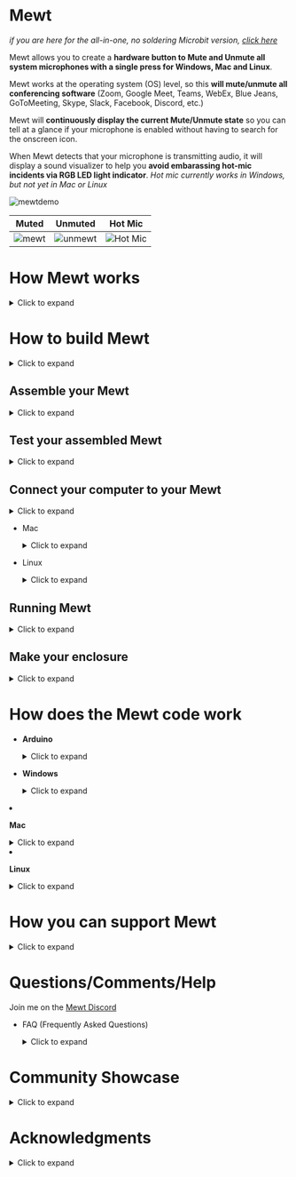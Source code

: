 # Mewt

_if you are here for the all-in-one, no soldering Microbit version, [click here](https://github.com/dakota-mewt/mewt/blob/main/README_Microbit.md)_

Mewt allows you to create a **hardware button to Mute and Unmute all system microphones with a single press for Windows, Mac and Linux**.  

Mewt works at the operating system (OS) level, so this **will mute/unmute all conferencing software** (Zoom, Google Meet, Teams, WebEx, Blue Jeans, GoToMeeting, Skype, Slack, Facebook, Discord, etc.)

Mewt will **continuously display the current Mute/Unmute state** so you can tell at a glance if your microphone is enabled without having to search for the onscreen icon. 

When Mewt detects that your microphone is transmitting audio, it will display a sound visualizer to help you **avoid embarassing hot-mic incidents via RGB LED light indicator**. _Hot mic currently works in Windows, but not yet in Mac or Linux_

![mewtdemo](/images/mewtdemolowrez.gif)

| Muted                         | Unmuted                          | Hot Mic                             |
|:-----------------------------:|:--------------------------------:|:-----------------------------------:|
| ![mewt](/images/mewt/red.jpg) | ![unmewt](/images/mewt/blue.jpg) | ![Hot Mic](/images/mewt/hotmic.gif) |

# How Mewt works

<details>
 <summary>Click to expand</summary>

Mewt is made up of 2 parts: 

1. Physical components
   1. A physical button to control mute state, with a built-in RGB LED to display mute state / hot-mic
   2. An Arduino microcontroller to interface with the button and the LED. This is also what will communicate with your computer
2. Code running on your computer to 
   1. Recognize button presses to toggle microphone mute/unmute
   2. Read microphone mute/unmute state and send information to the physical components to display status
   3. Read microphone volume levels and send information to the physical components to display hot-mic
      ![mewtdesign](/images/mewtdesign.png)

</details>

# How to build Mewt

<details>
 <summary>Click to expand</summary>

## Get physical components

<details>
 <summary>Click to expand</summary>

_Note: these are not referral links, I do not benefit from you clicking on these links.  I am not making an endorsement for Amazon or specific 3rd party merchants.  These are purely to help people get started_

### 1. Get a button (~$3 - $20)

* $18[![deluxemomentary](/images/deluxemomentary.png)](https://www.ebay.com/itm/333311892227)
  
  <details>
   <summary>Click to expand
  
  **Things to consider**
  
  </summary>
  
  * **Size**: too small makes it hard to press, too big and it takes up desk space.  
  * **Depth**: shallower buttons are easier to mount
  * **LED**: you can find buttons without LED lights, with a single colored LED light, with two color LEDs, or even with RGB (Red/Green/Blue) LEDs.  Buttons with RGB LEDs allows Mewt to function fully, but they are also often bulkier, pricier and more difficult to wire.  
  * **State**: after you press it once, if it stays depressed (On state) and vice versa, it is called a "latching" button.  If after you press it, the button resets itself so that you can never tell if it's On or Off by visually looking at it, then it is called a "momentary" button.  Mewt works with either.
  * **Form factor**: Mewt can also work as a toggle switch instead of a button
  * **Common anode vs Common cathode**:  Mewt works with either.  This just affects how you physically connect it to the Arduino.
  * **Voltage**: 3V-6V are best as that is what Arduinos output.  I have had no issues with 12V.  I don't think Arduinos can drive 120/220V.
  * **Resistor**: Buttons with built-in LEDs typically have resistors already and do not need separate resistors
  * **SPST/SPDT/DPST/DPDT**: Super confusing, right?  Here's a [link that explains](https://spemco.com/blog/single-pole-triple-throw-triple-pole-single-throw-spst-dpdt-etc-how-to-tell-the-difference) it. TL;DR: get an SPST or SPDT.  avoid DPST/DPDT, they're overkill.
  
  **Other Examples**: 
  
  | _      | Latch                                                                                           | Momentary                                                                                   | Switch                                                                                                    |
  |:------:|:-----------------------------------------------------------------------------------------------:|:-------------------------------------------------------------------------------------------:|:---------------------------------------------------------------------------------------------------------:|
  | Basic* | ![basiclatching](/images/basiclatching.png)[$3](https://www.amazon.com/dp/B07WGNSRXR)           | ![basicmomentary](/images/basicmomentary.png)[$3](https://www.amazon.com/dp/B07VSFLTMJ)     | ![basictoggleswitch](/images/basictoggleswitch.png)[$3](https://www.amazon.com/dp/B07SXRKY6C/)            |
  | Deluxe | ![deluxelatching](/images/deluxelatching.png)[$8](https://www.amazon.com/gp/product/B07KQ3P2Y2) | ![deluxemomentary](/images/deluxemomentary.png)[$18](https://www.ebay.com/itm/333311892227) | ![deluxetoggleswitch](/images/deluxetoggleswitch.png)[$10*](https://www.amazon.com/gp/product/B008DG7NWQ) |
  
  </details>
  
  * *buttons without built-in RGB LEDs will require that you separately wire in an RGB for hot-mic, or run modified code for hot-mic to display a blinking LED instead of flashing colors

### 2. Get an Arduino microcontroller (~$10)

* $8[![cheappromicro](/images/cheappromicro.png)](https://www.amazon.com/dp/B07J2Q3ZD5/)
  
  <details>
   <summary>Click to expand
  
   **Things to consider**
  
  </summary>
  
  Any Arduino model (Pro Micro, Nano, Uno, etc) should work.  Pick the USB connector of your choice (Micro-USB, Mini-USB, UBS-C), Mewt is agnostic.  
  **Things to consider**:
  
  * **Size**: Pro Micro is the smallest, followed closely by the Nano. Unos are pretty big
  * **To solder or not**: if you don't want to solder, get an Uno or a Pro Micro/Nano with pre-soldered headers ![headers](/images/arduino-with-header.png) and a breadboard ![breadboard](/images/breadboard.png).  _Headers are the pins that stick out from the Arduino_
  
  **Examples**: 
  
  | _               | Pro Micro                                  | Nano                                        | Uno                                        |
  |:---------------:|:------------------------------------------:|:-------------------------------------------:|:------------------------------------------:|
  | Size            | Smallest ![promicro](/images/promicro.png) | Slightly larger ![nano](/images/nano.png)   | Large ![uno](/images/uno.png)              |
  | With Headers    | N/A                                        | [$6](https://www.amazon.com/dp/B082HGQ24C/) | [$11](https://www.amazon.com/dp/B016D5KOO) |
  | Without Headers | [$8](https://www.amazon.com/dp/B07J2Q3ZD5) | [$13](https://www.amazon.com/dp/B07VX7MX27) | N/A                                        |
  
  </details>

### 3. Get wires, solder, soldering iron

### Don't want to solder?

<details>
   <summary>If so, click here to expand</summary>

### Basic Mewt

You may be interested in building a simplified version of Mewt because you don't want to solder, or because it is a good way to learn/experiment, or as a project for your kids. 

![mewtbasic](/images/mewtbasic.gif)

**Get an Arduino Starter Kit**: 

* $20[![arduinostarterkit](/images/arduinostarterkit.png)](https://www.amazon.com/dp/B01DGD2GAO/)

It will come with everything you need (Arduino, breadboard, wires, buttons, LEDs, resistors).  Plus you still have spare parts to make other projects when you're done!

**Or a Microbit**:

* $15[![microbit](/images/mewtdemomicrobitlowrez.gif)](https://www.adafruit.com/product/3530)

* You won't have to wire **ANYTHING** up, the buttons and LED displays are built-in.

* Skip over to the [Microbit readme](https://github.com/dakota-mewt/mewt/blob/main/README_Microbit.md)
  
  </details>

</details>

## Test physical components

<details>
 <summary>Click to expand</summary>

### 1. Plug in your Arduino and find its COM port

<details>
 <summary>Click to expand</summary>

* Windows
  
  <details>
   <summary>Click to expand</summary>
  
  1. Click Start 
     ![clickstart](/images/screenshots/windows/clickstart.png)
  
  2. Type in **_device manager_** to search and open 
     ![devicemanager](/images/screenshots/windows/devicemanager.png)
  
  3. Scroll down to **_ports_** and expand it.  _Note: you may not see a Ports listing until after the next step, don't panic._
  
  4. Now plug your Arduino into your computer's USB port.  Depending on your Arduino model, you may see some lights blink on your Arduino at this point.
  
  5. The **_Device Manager_** window may refresh at this point.  scroll down to **_ports_**, and expand it (again).
  
  6. You should see a listing for **_Arduino [specific model] (COMx)_** where **_x_** is usually a number from 3 - 15 
     ![ports](/images/screenshots/windows/ports.png)
  
  7. Jot down the COMx serial port somewhere, we'll need to reference it later
     
     </details>

* Mac
  
  <details>
   <summary>Click to expand</summary>
  
  1. Click **_Finder->Applications->Utilities->Terminal_** 
     ![terminal](/images/screenshots/mac/terminal.png)
  
  2. In the Terminal window, type in **_ls /dev/tty.*_** and hit enter. Make a mental note of the results.  
     ![portsbeforearduino](/images/screenshots/mac/portsbeforearduino.png)
  
  3. Now plug your Arduino into your computer's USB port.  Depending on your Arduino model, you may see some lights blink on your Arduino at this point.
  
  4. In the Terminal window, type in **_ls /dev/tty.*_** and hit enter (again). 
     ![portsafterarduino](/images/screenshots/mac/portsafterarduino.png)
  
  5. Jot down the new entry **_/dev/tty.XXXXXXXX_** serial port somewhere, we'll need to reference it later
     
     </details>

* Linux
  
  <details>
   <summary>Click to expand</summary>
  
  1. In a Terminal window, type in **_ls /dev/tty.*_** and hit enter. Make a mental note of the results.  
     ![portsbeforearduino](/images/screenshots/mac/portsbeforearduino.png)
  
  2. Now plug your Arduino into your computer's USB port.  Depending on your Arduino model, you may see some lights blink on your Arduino at this point.
  
  3. In the Terminal window, type in **_ls /dev/tty.*_** and hit enter (again). 
     ![portsafterarduino](/images/screenshots/mac/portsafterarduino.png)
  
  4. Jot down the new entry **_/dev/tty.XXXXXXXX_** serial port somewhere, we'll need to reference it later
     
     </details>
     </details>

### 2. Download and install the Arduino IDE to test your Arduino

<details>
 <summary>Click to expand</summary>

1. Go to [The Arduino Download Page](https://www.arduino.cc/en/software) to download the latest IDE for your OS

2. Click on **Windows Installer** to download the latest version
   ![arduinodownload](/images/screenshots/arduino/arduinodownload.png)

3. Install and launch the IDE

4. Select **_File->New_** and delete everything in the new window that opens up

5. Select **_Tools->Board_** and choose your Arduino model.  _for Pro Micros, choose Arduino Leonardo_ 
   ![boards](/images/screenshots/arduino/boards.png)

6. Select **_Tools->Ports_** and choose the same serial port that you jotted down earlier 
   ![portselection](/images/screenshots/arduino/portselection.png)

7. In the editor window paste in this code borrowed from **Abdullah Al Mamun** from [Instructables.com](https://www.instructables.com/Arduino-Function-Serialread-And-SerialreadString/) 
   
   ```c
   String a;
   void setup() {
   Serial.begin(9600); // opens serial port, sets data rate to 9600 bps
   }
   
   void loop() {
   while(Serial.available()) {
   a= Serial.readString();// read the incoming data as string
   Serial.println(a);
   }
   }
   ```

8. Select **_Sketch->Verify/Compile_**.  You can click **_Save_** when it prompts you to save the sketch folder.  
   ![verifycompile](/images/screenshots/arduino/verifycompile.png)

9. You should see a green **Done Compiling** status at the bottom of your Arduino window 
   ![donecompiling](/images/screenshots/arduino/donecompiling.png)

10. Select **_Sketch->Upload_**.
    ![upload](/images/screenshots/arduino/upload.png)

11. You should see the status change to **Uploading**, the lights on the Arduino should blink, followed by a green **Done Uploading** status at the bottom of your Arduino window. 
    ![doneuploading](/images/screenshots/arduino/doneuploading.png)

12. If you get an error while uploading, some Arduino models require you to select your Bootloader.  To do that, select **_Tools->Processor->(Old Bootloader)_** and try uploading again.  
    ![processorbootloader](/images/screenshots/arduino/processorbootloader.png)

13. Select **_Tools->Serial Monitor_** 
    ![serialmonitor](/images/screenshots/arduino/serialmonitor.png)

14. Make sure the 2 selections on the lower right hand of the screen are: **Both NL & CR** and **9600 baud** 
    ![serialmonitorparameter](/images/screenshots/arduino/serialmonitorparameter.png)

15. In the text box, type in **_Hello World_** and click **_Send_**

16. If all goes well, you should see the same words show up below the text box next to a timestamp 
    ![helloworld](/images/screenshots/arduino/helloworld.png)

17. **Congratulations** if this is your first Arduino program!  Go get a gummi bear and shove it in your face!
    
    <details>
    <summary>
    
    _Curious as to what the program did?_
    
    </summary>
    
    It created a variable (**a**) to be a placeholder.  It then set speed at which the Arduino communicates with the computer over the Serial port (interesting tidbit, USB stands for _Universal **Serial** Bus_) to 9600 bauds.  Remember that is also the speed that we are using to monitor the iteractions.  
    
    After that, it runs an infinite loop that checks the Serial port for data.  If there's no data, it does nothing.  But since it's an infinite loop, it will immediately check the Serial port for data again.  This happens over and over again until finally you type in "Hello World" and hit Send.  That sends the data from your computer over the Serial port to the Arduino.  The check detects data when this happens.  It will then use the variable (**a**) to temporarily hold on to that data.  Lastly, it will dump that data back onto the Serial port for the computer to display.
    
    This is why everything you type in the text box will show up in the output window after a small delay.
    
    </details>
    </details>

### 3. Test your button

<details>
 <summary>Click to expand</summary>

* **SPST/SPDT/DPST/DPDT**: Here's a [link that explains](https://spemco.com/blog/single-pole-triple-throw-triple-pole-single-throw-spst-dpdt-etc-how-to-tell-the-difference) it.

**If your button is a SPST**
   <details>
   <summary>Click to expand</summary>

   Then, it should have 2 switch terminals.  

* A Common (sometimes labeled **C**)

* A Normally Open (sometimes labeled **NO**)
  
  </details>

**If your button is a SPDT**
   <details>
   <summary>Click to expand</summary>

   Then, it should have 3 switch terminals.  
   ![spdtschematics](/images/spdtschematics.png)

* A Common (sometimes labeled **C**)

* A Normally Open (sometimes labeled **NO**)

* A Normally Closed (sometimes labeled **NC**)
  
  </details>

* Connect the button **NO** terminal to **D2** on your Arduino

* Connect the button **C** terminal to **GND** on your Arduino

_Consider testing with jumper cables and a breadboard rather than directly soldering.  It is easier to identify faulty components or make changes this way._
  ![buttontestwiring](/images/buttontestwiring.png)

* in the editor window paste in [this code](/code/arduino/tests/mewt-button-test.ino) 
  
  <details>
  <summary>
  
   _See the code_
  
  </summary>
  
  ```c
  const int mewtButton = 2;     
     int mewtState = 0;
     byte inByte;     
     int inInt;
  
  void setup() {
  Serial.begin(9600);
  Serial.setTimeout(50);
  // initialize digital pin LED_BUILTIN as an output.
  pinMode(LED_BUILTIN, OUTPUT);
  pinMode(mewtButton, INPUT_PULLUP);   
  }
  
  // the loop function runs over and over again forever
  void loop() {    
  mewtState = digitalRead(mewtButton);
  
  if (mewtState == LOW) {
    digitalWrite(LED_BUILTIN, HIGH);  
    Serial.println("pressed");      
    delay(500);
  }
  if (mewtState == HIGH) {
    digitalWrite(LED_BUILTIN, LOW);  
    Serial.println("released");      
    delay(500);
  }
  delay(500);
  }
  ```
  
  </details>
1. Select **_Sketch->Verify/Compile_**.  You can click **_Save_** when it prompts you to save the sketch folder.  
   ![verifycompile](/images/screenshots/arduino/verifycompile.png)

2. You should see a green **Done Compiling** status at the bottom of your Arduino window 
   ![donecompiling](/images/screenshots/arduino/donecompiling.png)

3. Select **_Sketch->Upload_**.  
   ![upload](/images/screenshots/arduino/upload.png)

4. You should see the status change to **Uploading**, the lights on the Arduino should blink, followed by a green **Done Uploading** status at the bottom of your Arduino window. 
   ![doneuploading](/images/screenshots/arduino/doneuploading.png)

5. If you get an error while uploading, some Arduino models require you to select your Bootloader.  To do that, select **_Tools->Processor->(Old Bootloader)_** and try uploading again.  
   ![processorbootloader](/images/screenshots/arduino/processorbootloader.png)

6. Select **_Tools->Serial Monitor_** 
   ![serialmonitor](/images/screenshots/arduino/serialmonitor.png)

7. Make sure the 2 selections on the lower right hand of the screen are: **Both NL & CR** and **9600 baud** 
   ![serialmonitorparameter](/images/screenshots/arduino/serialmonitorparameter.png)

8. If all goes well, you should see the word **pressed** in the output window every time you press the button.  It should display **released** when you let go of the button.
   ![buttontest](/images/screenshots/arduino/buttontest.png)

9. If you get the opposite result of what you are looking for (output says **pressed** when you release the button and it says **released** when you press the button), simply swap the wires connecting to the button terminals

10. **Congratulations** if this is your first time connecting a piece of physical hardware to your code!  Go get another gummi bear and shove it in your face! 
    
    <details>
    <summary>
    
    _Curious as to what the program did?_
    
    </summary>
    It sets a variable (**mewtButton**) to the Arduino #2 pin, and creates a variable (**mewtState**).

It sets the Serial speed to be 9600, and a timeout of 50 (milliseconds).  The default timeout is 1 second, so a 50 millisecond time will allow faster responses from the Arduino.

We also initialize **LED_BUILTIN** (Arduino's built-in LED) and the MewtButton.  **INPUT_PULLUP** uses Arduino's built-in resistor so you can avoid having to physically wire in a resistor to make the button work.

Inside the infinite loop, we read the current state from **mewtButton**, which is reading from Arduino's #2 pin, and puts it into **mewtState** variable.  

Then we check the value of the state.  If it is **LOW**, then that means that the button has been pressed.  We then output that state by turning on **LED_BUILTIN** and also write **pressed** on the serial port to be displayed by the computer.  That will happen as long as the button is pressed.

If we release the button, then **mewtState** would be **HIGH**.  We then output that state by turning off **LED_BUILTIN** and also write **released** on the serial port to be displayed by the computer.  That will happen as long as the button is pressed.
 </details>

</details>

### 4. Test your LED

<details>
 <summary>Click to expand</summary>

* **Common Cathode vs Common Anode**: Here's a [link that explains](https://forum.arduino.cc/index.php?topic=22413.0) it.

**If LED is Common Cathode**
   <details>
   <summary>Click to expand</summary>

* A Common (sometimes labeled **C** or **-**) - you will connect this to **GND** on your Arduino

* A Terminal for every color LED in your light - You will start by identifying the terminal for the red LED and connecting it to the **D4** pins on your Arduino
  ![ledtestwiring-commoncathode](/images/ledtestwiring-commoncathode.png)

* in the editor window paste in [this code](/code/arduino/tests/mewt-ledcommoncathode-test.ino) 
  
  <details>
  <summary>
  
   _See the code_
  
  </summary>
  
  ```c
  const int led0 = 0;     
  const int led1 = 1;     
  const int led3 = 3;     
  const int led4 = 4;     
  const int led5 = 5;     
  const int led6 = 6;     
  const int led7 = 7;     
  const int led8 = 8;     
  const int led9 = 9;     
  const int led10 = 10;     
  const int led11 = 11;     
  const int led12 = 12; 
  const int led13 = 13; 
  
  const int mewtButton = 2;     
        int mewtState = 0;
        byte inByte;     
        int inInt;
  
  void setup() {
    Serial.begin(9600);
    Serial.setTimeout(50);
    // initialize digital pin LED_BUILTIN as an output.
    pinMode(LED_BUILTIN, OUTPUT);
    pinMode(led0, OUTPUT);
    pinMode(led1, OUTPUT);
    pinMode(led3, OUTPUT);
    pinMode(led4, OUTPUT);
    pinMode(led5, OUTPUT);
    pinMode(led6, OUTPUT);
    pinMode(led7, OUTPUT);
    pinMode(led8, OUTPUT);
    pinMode(led9, OUTPUT);
    pinMode(led10, OUTPUT);
    pinMode(led11, OUTPUT);
    pinMode(led12, OUTPUT);
    pinMode(led13, OUTPUT);
    pinMode(mewtButton, INPUT_PULLUP);   
   }
  
  // the loop function runs over and over again forever
  void loop() {    
    digitalWrite(led0, HIGH);
    digitalWrite(led1, HIGH);
    digitalWrite(led3, HIGH);
    digitalWrite(led4, HIGH);
    digitalWrite(led5, HIGH);
    digitalWrite(led6, HIGH);
    digitalWrite(led7, HIGH);
    digitalWrite(led9, HIGH);
    digitalWrite(led10, HIGH);
    digitalWrite(led11, HIGH);
    digitalWrite(led12, HIGH);
    digitalWrite(led13, HIGH);
    mewtState = digitalRead(mewtButton);
  
    if (mewtState == LOW) {
      digitalWrite(LED_BUILTIN, HIGH);  
      Serial.println("pressed");      
      delay(50);
    }
    if (mewtState == HIGH) {
      digitalWrite(LED_BUILTIN, LOW);  
      Serial.println("released");      
      delay(50);
    }
  }
  ```
  
  </details>   
  </details>

**If LED is Common Anode**
   <details>
   <summary>Click to expand</summary>

* A Common (sometimes labeled **C** or **+**) - you will connect this to **5V/VCC** on your Arduino

* A Terminal for every color LED in your light - You will start by identifying the terminal for the red LED and connecting it to the **D4** pins on your Arduino
  ![ledtestwiring-commonannode](/images/ledtestwiring-commonanode.png)

* in the editor window paste in [this code](/code/arduino/tests/mewt-ledcommonanode-test.ino) 
  
  <details>
  <summary>
  
   _See the code_
  
  </summary>
  
  ```c
  const int led0 = 0;     
  const int led1 = 1;     
  const int led3 = 3;     
  const int led4 = 4;     
  const int led5 = 5;     
  const int led6 = 6;     
  const int led7 = 7;     
  const int led8 = 8;     
  const int led9 = 9;     
  const int led10 = 10;     
  const int led11 = 11;     
  const int led12 = 12; 
  const int led13 = 13; 
  
  const int mewtButton = 2;     
        int mewtState = 0;
        byte inByte;     
        int inInt;
  
  void setup() {
    Serial.begin(9600);
    Serial.setTimeout(50);
    // initialize digital pin LED_BUILTIN as an output.
    pinMode(LED_BUILTIN, OUTPUT);
    pinMode(led0, OUTPUT);
    pinMode(led1, OUTPUT);
    pinMode(led3, OUTPUT);
    pinMode(led4, OUTPUT);
    pinMode(led5, OUTPUT);
    pinMode(led6, OUTPUT);
    pinMode(led7, OUTPUT);
    pinMode(led8, OUTPUT);
    pinMode(led9, OUTPUT);
    pinMode(led10, OUTPUT);
    pinMode(led11, OUTPUT);
    pinMode(led12, OUTPUT);
    pinMode(led13, OUTPUT);
    pinMode(mewtButton, INPUT_PULLUP);   
   }
  
  // the loop function runs over and over again forever
  void loop() {    
    digitalWrite(led0, LOW);
    digitalWrite(led1, LOW);
    digitalWrite(led3, LOW);
    digitalWrite(led4, LOW);
    digitalWrite(led5, LOW);
    digitalWrite(led6, LOW);
    digitalWrite(led7, LOW);
    digitalWrite(led9, LOW);
    digitalWrite(led10, LOW);
    digitalWrite(led11, LOW);
    digitalWrite(led12, LOW);
    digitalWrite(led13, LOW);
    mewtState = digitalRead(mewtButton);
  
    if (mewtState == LOW) {
      digitalWrite(LED_BUILTIN, HIGH);  
      Serial.println("pressed");      
      delay(50);
    }
    if (mewtState == HIGH) {
      digitalWrite(LED_BUILTIN, LOW);  
      Serial.println("released");      
      delay(50);
    }
  }
  ```
  
  </details>
1. Select **_Sketch->Verify/Compile_**.  You can click **_Save_** when it prompts you to save the sketch folder.  
   ![verifycompile](/images/screenshots/arduino/verifycompile.png)

2. You should see a green **Done Compiling** status at the bottom of your Arduino window 
   ![donecompiling](/images/screenshots/arduino/donecompiling.png)

3. Select **_Sketch->Upload_**.
   ![upload](/images/screenshots/arduino/upload.png)

4. You should see the status change to **Uploading**, the lights on the Arduino should blink, followed by a green **Done Uploading** status at the bottom of your Arduino window. 
   ![doneuploading](/images/screenshots/arduino/doneuploading.png)

5. If all goes well, your LED will have lit up.

6. **Congratulations** you're a pro at this point!  Go get a third gummi bear!

7. Disconnect the **red LED** from **D4** and connect the **blue LED** to **D7**

8. Disconnect the **blue LED** and from **D7** connect the **green LED** to **D9**

9. **Congratulations** you have successfully tested all the components you need to make a fully functional Mewt!  Go get a gummi worm this time!
   
   </details>

**If you have an LED separate from your button (i.e. if you are building a Mewt Basic)**
   <details>
   <summary>Click to expand</summary>
     You will also need to add an inline resistor with every color terminal.
   Follow the above directions, but use this wiring instead:

**Common cathode**
   <details>
   <summary>Click to expand</summary>

   ![ledtestwiring-commonanode-resistor](/images/ledtestwiring-commoncathode-resistor.png)
   </details>

**Common Anode**
   <details>
   <summary>Click to expand</summary>

   ![ledtestwiring-commonanode-resistor](/images/ledtestwiring-commonanode-resistor.png)
   </details>

</details>

</details>
</details>

## Assemble your Mewt

<details>
 <summary>Click to expand</summary>

Connect your button/LED to your Arduino using the wiring applicable to your components

* Button terminal -> D2

* Button common -> GND

* LED red -> D4

* LED blue -> D7

* LED green -> D9

* LED common (anode) -> 5V/VCC 

* LED common (cathode) -> GND
  
  | _                                | Common Cathode LED                                                          | Common Anode LED                                                        |
  |:--------------------------------:|:---------------------------------------------------------------------------:|:-----------------------------------------------------------------------:|
  | Deluxe (no additional resistors) | ![mewtwiring-commoncathode](/images/mewtwiring-commoncathode.png)           | ![mewtwiring-commonanode](/images/mewtwiring-commonanode.png)           |
  | Basic (with resistors)           | ![mewtbasicwiring-commoncathode](/images/mewtbasicwiring-commoncathode.png) | ![mewtbasicwiring-commonanode](/images/mewtbasicwiring-commonanode.png) |

</details>

## Test your assembled Mewt

<details>
 <summary>Click to expand</summary>

### MicroBit

<details>
 <summary>Click to expand</summary>

* Program your Microbit using [this project](https://makecode.microbit.org/_CXW3Jt4d4LgP)

* Skip to the section **Connect your computer to your Mewt**
  
  </details>
  
  ### PC
  
  If using the powershell pc code, use the non-handshake. If using the C# application, you will need the handshake version. 
  
  | _                          | Common Cathode LED                                                                                   | Common Anode LED                                                                                 |
  |:--------------------------:|:----------------------------------------------------------------------------------------------------:|:------------------------------------------------------------------------------------------------:|
  | Momentary Button           | [pc_momentary_common_cathode.ino](/code/arduino/pc_momentary_common_cathode.ino)                     | [pc_momentary_common_anode.ino](/code/arduino/pc_momentary_common_anode.ino)                     |
  | Latching Button            | [pc_latch_rgb_common_cathode.ino](/code/arduino/pc_latch_rgb_common_cathode.ino)                     | [pc_latch_rgb_common_anode.ino](/code/arduino/pc_latch_rgb_common_anode.ino)                     |
  | Momentary Button Handshake | [pc_momentary_common_cathode_handshake.ino](/code/arduino/pc_momentary_common_cathode_handshake.ino) | [pc_momentary_common_anode_handshake.ino](/code/arduino/pc_momentary_common_anode_handshake.ino) |
  | Latching Button Handshake  | [pc_latch_rgb_common_cathode_handshake.ino](/code/arduino/pc_latch_rgb_common_cathode_handshake.ino) | [pc_latch_rgb_common_anode_handshake.ino](/code/arduino/pc_latch_rgb_common_anode_handshake.ino) |
  
  ### Mac and Linux
  
  | _                | Common Cathode LED                                                                           | Common Anode LED                                                                         |
  |:----------------:|:--------------------------------------------------------------------------------------------:|:----------------------------------------------------------------------------------------:|
  | Momentary Button | [maclinux_momentary_common_cathode.ino](/code/arduino/maclinux_momentary_common_cathode.ino) | [maclinux_momentary_common_anode.ino](/code/arduino/maclinux_momentary_common_anode.ino) |
  | Latching Button  | [maclinux_latch_rgb_common_cathode.ino](/code/arduino/maclinux_latch_rgb_common_cathode.ino) | [maclinux_latch_rgb_common_anode.ino](/code/arduino/maclinux_latch_rgb_common_anode.ino) |

<details>
 <summary>

   _Curious as to how these programs differ?_
   </summary>

* A **Common Cathode** LED shares a connection to Arduino's GND (-).  Arduino sets the state based on changing the voltage applied to the pin.  When you want to turn on an LED light, the code instructs Arduino to send a value of **HIGH**

* A **Common Anode** LED shares a connection to Arduino's 5V/VCC (+).  When you want to turn on an LED light, the code instructs Arduino to send a value of **LOW**

* A **Latching Button** stays locked to an on state or an off state depending on if you've pressed or released the button.  Arduino can simply read the current state to figure out if you intend Mewt to be enabled or not.

* A **Momentary Button** resets itself when you release the button.  Because of this lack of memory (or state), Arduino cannot rely on the status of the button to tell if Mewt should be enabled or not.  Instead, Arduino needs to keep track of the state inside the code with the use of a variable.

* The **PC Mewt** streams back the microphone mute/unmute state and transmitted volume (if applicable).  Therefore, Mewt can rely on a continuous state signal to decide which color to display.

* The **Mac / Linux Mewt** currently cannot stream back mute/unmute state and transmitted volume.  Mewt relies on knowledge of the mute/unmute state of the microphone at the time of button press to determine which color to display.  
  
  </details>
1. Load the program applicable to your components into your Arduino IDE editor 
2. Select **_Sketch->Verify/Compile_**.  You can click **_Save_** when it prompts you to save the sketch folder.  
   ![verifycompile](/images/screenshots/arduino/verifycompile.png)
3. You should see a green **Done Compiling** status at the bottom of your Arduino window 
   ![donecompiling](/images/screenshots/arduino/donecompiling.png)
4. Select **_Sketch->Upload_**.
   ![upload](/images/screenshots/arduino/upload.png)
5. You should see the status change to **Uploading**, the lights on the Arduino should blink, followed by a green **Done Uploading** status at the bottom of your Arduino window. 
   ![doneuploading](/images/screenshots/arduino/doneuploading.png)
6. Select **_Tools->Serial Monitor_** 
   ![serialmonitor](/images/screenshots/arduino/serialmonitor.png)
7. Make sure the 2 selections on the lower right hand of the screen are: **Both NL & CR** and **9600 baud** 
   ![serialmonitorparameter](/images/screenshots/arduino/serialmonitorparameter.png)
8. If all goes well you should have the below reults
* when you press the button you should see the **Green LED** come on and the Arduino IDE window output should display either **1** or **0**.  Every time you press the button again, the value you see will toggle back and forth

* If using the handshake version, you must first type into the console IdentifyMewtDevice, then when you press the button you should see the **Green LED** come on and the Arduino IDE window output should display either **1** or **0**.  Every time you press the button again, the value you see will toggle back and forth

![testmewtbuttonpress](/images/mewt/testmewtbuttonpress.gif)

| Type this into Arduino text box | This should light up                                          |
|:-------------------------------:|:-------------------------------------------------------------:|
| **0**                           | Red ![red](/images/mewt/red.jpg)                              |
| **1**                           | Blue ![blue](/images/mewt/blue.jpg)                           |
| **2**                           | Green ![green](/images/mewt/green.jpg)                        |
| **3**                           | Purple ![purple](/images/mewt/purple.jpg)                     |
| **4**                           | Yellow ![yellow](/images/mewt/yellow.jpg)                     |
| **5**                           | White ![white](/images/mewt/white.jpg)                        |
| **101**                         | Flash Green 3x ![greenblink3x](/images/mewt/greenblink3x.gif) |

* **Congratulations** you have a fully functional Mewt!  Upgrade your gummi worm to a sour gummi worm!
  
  </details>

## Connect your computer to your Mewt

<details>
 <summary>Click to expand</summary>

* Windows
  
  <details>
   <summary>Click to expand</summary>
  
  1. Download [mewt.exe](/code/windows/Powershell Version/mewt.exe)   
     _your browser may give you a warning when you try to download.  Select **Keep** to continue downloading._
     ![keepanyway](/images/screenshots/windows/keepanyway.png)
  
  2. **IMPORTANT** please **UNPLUG** Mewt from your computer's USB before continuing.
  
  3. Find where you downloaded **mewt.exe** and run the file.
  
  4. Windows Defender / User Access Control may ask several times if you want to continue, follow screenshots to continue.
     ![windowsdefender](/images/screenshots/windows/windowsdefender.png)![runanyway](/images/screenshots/windows/runanyway.png)![unknownpublisher](/images/screenshots/windows/unknownpublisher.png)
  
  5. You will then see Mewt install itself
     ![installingmewt](/images/screenshots/windows/installingmewt.png)
  
  6. You will see a prompt to plug Mewt into a USB port
     ![pluginmewt](/images/screenshots/windows/pluginmewt.png)
  
  7. When you plug in your Mewt, the prompt will disappear.  Your Mewt may flash a white light briefly.  After a short delay, Mewt will light up with a steady Blue or Red light depending on whether your microphone is currently Unmuted or currently Muted.  _Based on your system/Arduino setup, it may take 15-20 seconds for the steady light to come on._
     ![mewtfirsttime](/images/mewtfirsttime.gif)
  
  8. The very first time you use Mewt, you will need to press the button twice in order to activate it (sorry, it's a bug, still a work-in-progress). After it has been activated, every single button press will turn every microphone in your system from Unmuted to Muted, and vice versa.  Below are what the colors represent:
     
     | Color   | Represents                                                                     |
     |:-------:|:------------------------------------------------------------------------------:|
     | **0**   | Muted ![red](/images/mewt/red.jpg)                                             |
     | **1**   | Unmuted, but not transmitting ![blue](/images/mewt/blue.jpg)                   |
     | **2**   | Button pressed ![green](/images/mewt/green.jpg)                                |
     | **3**   | Hot-mic display ![purple](/images/mewt/purple.jpg)                             |
     | **4**   | Hot-mic display  ![yellow](/images/mewt/yellow.jpg)                            |
     | **5**   | Hot-mic display  ![white](/images/mewt/white.jpg)                              |
     | **101** | Microphone devices have changed ![greenblink3x](/images/mewt/greenblink3x.gif) |
  * To test out Mewt, go to [online-voice-recorder.com](https://online-voice-recorder.com/), and click on the red button to record.  You should see it react to any sounds your microphone picks up.  
    ![onlinevoicerecorder](/images/onlinevoicerecorder.gif)  
    ![mewtdemo](/images/mewtdemo.gif)
    
    <details>
    <summary>
    
    _Curious as to what the installation program did? Did the installation not work?  Click here to expand_
    
    </summary>
  1. **mewt.exe** is a self-extracting version of **mewt.zip**.  
  2. Download **[mewt.zip](/code/windows/Powershell Version/mewt.zip)** to your computer
  3. Navigate to where you saved **mewt.zip**, right click on it and select _**Extract All**_
     ![extractall](/images/screenshots/windows/extractall.png)
  4. In the next window, type in _**c:\mewt**_ then _**Extract**_
     ![extracttocmewt](/images/screenshots/windows/extracttocmewt.png)
  5. **IMPORTANT** please **UNPLUG** Mewt from your computer's USB before continuing.
  6. In _**File Explorer**_ navigate to **c:\mewt**, right click on **setup_mewt.bat** (its icon has gears in it), then select _**Open**_
     ![setup_mewt.bat](/images/screenshots/windows/setup_mewt.bat.png)
  7. You will see a prompt to plug Mewt into a USB port
     ![pluginmewt](/images/screenshots/windows/pluginmewt.png)
  8. When you plug in your Mewt, the prompt will disappear.  Your Mewt may flash a white light briefly.  After a short delay, Mewt will light up with a steady Blue or Red light depending on whether your microphone is currently Unmuted or currently Muted.  _Based on your system/Arduino setup, it may take 15-20 seconds for the steady light to come on._
     ![mewtfirsttime](/images/mewtfirsttime.gif)
  9. The very first time you use Mewt, you will need to press the button twice in order to activate it (sorry, it's a bug, still a work-in-progress). After it has been activated, every single button press will turn every microphone in your system from Unmuted to Muted, and vice versa.

</details>

* Mac
  
  <details>
   <summary>Click to expand</summary>
  
  1. Download [mewt.zip](/code/mac/mewt.zip)   
     _your browser may give you a warning when you try to download.  Select **Keep** to continue downloading._
     ![keepanyway](/images/screenshots/windows/keepanyway.png)
  
  2. **IMPORTANT** please **UNPLUG** Mewt from your computer's USB before continuing.
  
  3. Navigate to where you saved **mewt.zip** from ***Finder->Downloads***, right click on it and select _**Open With->Archive Utility**_
     ![extractall](/images/screenshots/mac/archiveutility.png)
  
  4. Open ***Terminal*** from ***Finder->Applications->Utilities->Terminal***
  
  5. In the Terminal console, navigate to where you unzipped **mewt.zip** _typically this is **cd $HOME/Downloads/mewt**_
  
  6. Type in ***python mac_install_mewt.py***, wait for the prompt to plug in your Mewt
     ![macinstall](/images/screenshots/mac/macinstall.png)
  
  7. When you plug in your Mewt, the prompt will disappear.  Your Mewt may flash a white light briefly.  After a short delay, Mewt will light up with a steady Blue.  _Based on your system/Arduino setup, it may take 15-20 seconds for the steady light to come on._
     ![mewtready](/images/screenshots/mac/mewtready.png)
     
     </details>

* Linux
  
  <details>
   <summary>Click to expand</summary>
  
  1. Download [mewt.zip](/code/linux/mewt.zip)   
  2. **IMPORTANT** please **UNPLUG** Mewt from your computer's USB before continuing.
  3. Navigate to where you extracted **mewt.zip** from ***Terminal***
  4. Type in ***python3 linux_install_mewt.py***, wait for the prompt to plug in your Mewt
  5. When you plug in your Mewt, the prompt will disappear.  Your Mewt may flash a white light briefly.  After a short delay, Mewt will light up with a steady Blue.  _Based on your system/Arduino setup, it may take 15-20 seconds for the steady light to come on._
  6. Run **pacmd list-sources** to list all audio devices in your system.  
  7. With [online-voice-recorder.com](https://online-voice-recorder.com/) running, iterate through your sources with the below command until you identify the one that will correctly mute your microphone
     **pacmd set-source-mute X 1** _where X = your source number.  Start with 0 and work upwards_
  8. Once you have identified your microphone, **grep pacmd linux_mewt.py** to find the 2 instances where it's called and replace the microphone index.
  * Here are some links to get you started when you inevitably run into dependency/libraries/access issues
  
  * [How to install python3-pip on ubuntu 20.04](https://stackoverflow.com/questions/62317653/how-to-install-python3-pip-on-ubuntu-20-04)
  
  * [SerialException: could not open port /dev/ttyACM0](https://github.com/purduesigbots/pros-cli/issues/45)
  
  * [Command to mute and unmute a microphone](https://askubuntu.com/questions/12100/command-to-mute-and-unmute-a-microphone)
    
    </details>

</details>

## Running Mewt

<details>
 <summary>Click to expand</summary>

* Windows
  
  <details>
   <summary>Click to expand</summary>
  
  1. In _**File Explorer**_ navigate to _**C:\mewt**_
  
  2. To run Mewt in Headless/No-User-Interface mode, run **start_mewt.bat**
     ![startmewt](/images/screenshots/windows/startmewt.png)
  * To exit from Headless/No-User-Interface mode, simply unplug your Mewt from the USB port
  1. To run Mewt in Verbose mode, run **start_mewt_verbose.bat**.  This will open a console that will provide more information.
     ![startmewtverbose](/images/screenshots/windows/startmewtverbose.png)
     ![mewtverbose](/images/screenshots/windows/mewtverbose.png)
  * To exit from Verbose mode, you can hit ***Ctrl+C***, or close the ***PowerShell*** window or simply unplug your Mewt from the USB port
  
  * The very first time you use Mewt, you will need to press the button twice in order to activate it (sorry, it's a bug, still a work-in-progress). After it has been activated, every single button press will turn the primary microphone in your system from Unmuted to Muted, and vice versa.
    
    </details>

* Mac
  
  <details>
   <summary>Click to expand</summary>
  
  1. Open ***Terminal*** from ***Finder->Applications->Utilities->Terminal***
  2. In the Terminal console, navigate to where you unzipped **mewt.zip** _typically this is **cd $HOME/Downloads/mewt**_
  3. Type in ***python mewt.py***
     ![mewtready](/images/screenshots/mac/mewtready.png)
  * To exit from Verbose mode, you can hit ***Ctrl+C***, or close the ***PowerShell*** window or simply unplug your Mewt from the USB port
  
  * The very first time you use Mewt, you will need to press the button twice in order to activate it (sorry, it's a bug, still a work-in-progress). After it has been activated, every single button press will turn the primary microphone in your system from Unmuted to Muted, and vice versa.  
  
  * After you exit Mewt from the terminal, the light on the button will stay on until you restart Mewt or you unplug Mewt from the USB port
    
    </details>

* Linux
  
  <details>
   <summary>Click to expand</summary>
  
  1. Open ***Terminal*** 
  2. In the Terminal console, navigate to where you unzipped **mewt.zip**
  3. Type in ***python3 linux_mewt.py***
  * The very first time you use Mewt, you will need to press the button twice in order to activate it (sorry, it's a bug, still a work-in-progress). After it has been activated, every single button press will turn the primary microphone in your system from Unmuted to Muted, and vice versa.
  
  * After you exit Mewt from the terminal, the light on the button will stay on until you restart Mewt or you unplug Mewt from the USB port
    
    </details> 
    </details>

## Make your enclosure

<details>
 <summary>Click to expand</summary>

 Here are some different ways Mewt can be implemented.

| @Dakota-Mewt's 3D printed top                                                                              | Dakota-Mewt's 3D printed bottom                                                                                  | @Dakota-Mewt's 3d printed enclosure                                                                            |
|:----------------------------------------------------------------------------------------------------------:|:----------------------------------------------------------------------------------------------------------------:|:--------------------------------------------------------------------------------------------------------------:|
| [![@dakota-mewt'stop](/3d-enclosures/@dakota-mewt/top.png)](/3d-enclosures/%40dakota-mewt/Dakota-Mewt.stl) | [![@dakota-mewt'sbottom](/3d-enclosures/@dakota-mewt/bottom.png)](/3d-enclosures/%40dakota-mewt/Dakota-Mewt.stl) | [![@dakota-mewt'spicture](/3d-enclosures/@dakota-mewt/picture.png)]                                            |
| @kulfsson's 3D printed top                                                                                 | @kulfsson's 3D printed bottom                                                                                    | @kulfsson's 3D printed enclosure                                                                               |
| [![@kulfsson'stop](/3d-enclosures/@kulfsson/top.png)](https://www.thingiverse.com/thing:4778895/files)     | [![@kulfsson'sbottom](/3d-enclosures/@kulfsson/bottom.png)](https://www.thingiverse.com/thing:4778895/files)     | [![@kulfsson'spicture](/3d-enclosures/@kulfsson/picture.png)](https://www.thingiverse.com/thing:4778895/files) |
| Small Button                                                                                               | Medium Button                                                                                                    | Medium Button                                                                                                  |
| ![smallbutton](/images/prototypes/smallbutton.png)                                                         | ![mediumbutton](/images/prototypes/mediumbutton.png)                                                             | ![mediumbutton2](/images/prototypes/mediumbutton2.png)                                                         |
| Huge Button                                                                                                | Switch                                                                                                           | Stick                                                                                                          |
| ![hugebutton](/images/prototypes/hugebutton.png)                                                           | ![switch](/images/prototypes/switch.png)                                                                         | ![stick](/images/prototypes/stick.png)                                                                         |
| Snap Circuits                                                                                              | Microbit                                                                                                         | Basic                                                                                                          |
| ![snapcircuits](/images/prototypes/snapcircuits.png)                                                       | ![microbit](/images/prototypes/microbit.png)                                                                     | ![basic](/images/prototypes/basic.png)                                                                         |

</details>

# How does the Mewt code work

* **Arduino**
  
  <details>
    <summary>Click to expand</summary>
   Mewt's Arduino code wires the below inputs, outputs and placeholders together:
  
   **Input from user**
  
  * Button: User issues command to Mewt to mute/unmute microphone by pressing the button
    
    **Output to computer**
  
  * Serial: Arduino opens up a communications channel to pass along the user input via commands to the computer.  1=mute, 0=unmute
    
    **Input from computer**
  
  * Serial: After the computer issues the command to mute/unmute the system microphone, it passes a value to Arduino to represent the current state of the microphone.  0=muted, 1=umuted.  It is also possible to receive values >1 if the computer supports streaming microphone volume data (for hot-mic support).  
    
    **Output to user**
  
  * LED: Arduino takes the input from computer and maps them into different colors to be displayed to the user via the combination of RGB LED lights.  
    
    | Value                      | Meaning                                      | RGB   | Color            |
    |:--------------------------:|:--------------------------------------------:|:-----:|:----------------:|
    | 0                          | Muted                                        | R     | Red              |
    | 1                          | Unmuted                                      | B     | Blue             |
    | 2                          | Button pressed                               | G     | Green            |
    | mod 3 = 0 (3, 6, 9, etc.)  | Hot-mic                                      | RB    | Purple           |
    | mod 3 = 1 (4, 7, 10, etc.) | Hot-mic                                      | RG    | Yellow           |
    | mod 3 = 2 (5, 8, 11, etc.) | Hot-mic                                      | RGB   | White            |
    | 101                        | There's a change to the system audio devices | G G G | Flashes green 3x |
    
    **Placeholders**
  
  * toggleState: for momentary buttons, this help to keep track of whether the last button press resulted in a mute or an unmute, since you cannot read this off the button itself
  
  * lastLedDisplayUpdate: keeps track of when the last udpate came in from the computer, helps it figure out when Mewt is no longer running on the computer
  
  * lastVolume: keeps track of the previous volume.  This is currently deprecated.  It was previously used to detect volume changes to allow a single LED light to be flickered for Hot-mic if there was no RGB available
  
  * ledDisplay: holds the value received from the computer and is used to determine which color LED to light
    
    **Pseudocode**
  
  * Read current state of button
  
  * Read value from computer
  
  * Figure out what RGB to turn on depending on value from computer
  
  * Timestamps last value from computer
  
  * If it's been longer than 1 second since last value from computer, shut down all LEDs to avoid user confusion
  
  * If button was pressed, turn on Green LED to provide feedback to user
  
  * Read current state of button again
  
  * If button was previously pressed, and is now released, then user has toggled mute/unmute.  Save mute state to memory.  Send command via serial to computer.

</details>

* **Windows**
  
  <details>
    <summary>Click to expand</summary>
  
   Mewt Windows leverages the AudioDeviceCmdlets PowerShell library for its communications with system microphones.  See [Acknowledgments](#Acknowledgments)
  
   **Setup Pseudocode**
  
  * Reads command line arguments *Passing **Zoom** or **Meet** as an argument will make Mewt attempt to send the shortcut for application-level muting respectively
  
  * Reads the COM port to look for Mewt on from **mewt_com_port.txt**.  *should have been detected and written as part of the setup*
  
  * Imports AudioDeviceCmdlets library
  
  * If it's the first time Mewt/AudioDeviceCmdlets has run on this computer, it will install/copy the files to the correct directories for future use
  
  * Opens a separate process to output the volume stream of the current microphone to a file **out.txt**
  
  * Creates a Serial bus communicatioons using the COM port from above
  
  * Sends **101** to Mewt to display flashing green light to indicate Mewt is starting up
  
  * Clears the console and outputs ***Mewt Ready*** *for verbose mode*
  
  * Declares some temporary variables to keep state for last button state and ***unmewtable device*** *I encountered USB microphone that unmuted itself right after a mute command was sent that needed specialized treatment*
  
  * Takes a snapshot of all system audio devices, filtered down to just the microphones/recording devices
  
  * Starts a timer to gauge how long each press is taking to effect *for verbose mode*
    
    **Loop Pseudocode**
  
  * Take the last value from audio stream and write it to **mewt_stream.txt**
  
  * Queries current mute state from computer and inverts it *AudioDeviceCmdlets returns 1 for mute, but Mewt sends 0 for mute in order to more logically support hot-mic
  
  * If current state is unmuted, but microphone is capturing no volume, AudioDeviceCmdlets returns 0.  Replace this 0 to 1 before sending to Mewt
  
  * Otherwise, send last volume value to Mewt
  
  * Check against previous mute state to prevent unnecessary commands *sending mute when microphone is currently muted*
  
  * Read button state from Arduino
  
  * Timestamps mute state change start
  
  * If we received **Zoom** or **Meet** from command line argument, then switch windows focus to Zoom or Google Chrome respectively and send appropriate shortcut key *the Chrome tab that Meet is on has to be the in-focus tab for this to work*
  
  * Iteratives through each available system microphone and mutes them individually, making sure to save the primary microphone, and checking if there's been a change of devices *removed a device or added a device*
  
  * For every microphone muted/unmuted, timestamps how long it took from start to finish
  
  * Checks for ***unmewtable device*** *if user wants to mute, and we muted every microphone, but a microphone subsequently reports that it's unmuted*
  
  * Waits for a fraction over half a second and mutes that unmewtable device again *beats me why this works, it just does*
  
  * Once we have discovered an unmewtable device, we will save it so that we don't waste time checking it every time.  Mewt will go directly to doing a 2nd mute attempt on these devices
  
  * Exits if port to Arduino no longer active *if Mewt is physically unplugged*
    
    </details>
    </details>

* **Mac**
  
  <details>
    <summary>Click to expand</summary>
  
   Mewt Mac leverages AppleScript in order to set the recording volume of the primary microphone to 0 for mute, and 100 for unmute.  *There is a more robust way to actually mute microphones (as opposed to setting volume to 0), and to iterate through each microphone.  To do so, we can leverage the **Audio MIDI Setup** application.  However, this currently takes 3-5 seconds per toggle and is not efficient enough to use without further optimization.  
  
   **Setup Pseudocode**
  
  * Reads the COM port to look for Mewt on from **port_arduino**.  *should have been detected and written as part of the setup*
  
  * Creates a Serial bus communicatioons using the COM port from above
  
  * Declares some temporary variables to keep state for last button state  
  
  * Sends **101** to Mewt to display flashing green light to indicate Mewt is starting up  
  
  * Clears the console
    
    **Loop Pseudocode**
  
  * Read button state from Arduino
  
  * _test_data.csv_ refers to hot-mic feature that is currently being tested and not yet integrated
  
  * If 1 received, then mute by calling **mac_native_mewt.scpt** AppleScript
  
  * Otherwise, if 0 received, then unmute by calling **mac_native_unmewt.scpt** AppleScript
  
  * Write 1/0 for mute/unmute to serial so Arduino can display the correct status lights
    
    </details>

* **Linux**
  
  <details>
    <summary>Click to expand</summary>
  
   Mewt Linux was tested on Ubuntu 20.04 LTS and 18.04LTS.  It leverages the PulseAudio library for its communications with system microphones.  See [Acknowledgments](#Acknowledgments)  *The code currently mutes/unmutes a single microphone as opposed to iterating through every single device.  Since you're a Linux user, have at it!*  
  
   **Setup Pseudocode**
  
  * Reads the COM port to look for Mewt on from **port_arduino**.  *should have been detected and written as part of the setup*
  
  * Creates a Serial bus communicatioons using the COM port from above
  
  * Declares some temporary variables to keep state for last button state  
  
  * Sends **101** to Mewt to display flashing green light to indicate Mewt is starting up  
  
  * Clears the console
    
    **Loop Pseudocode**
  
  * Read button state from Arduino
  
  * _test_data.csv_ refers to hot-mic feature that is currently being tested and not yet integrated
  
  * If 1 received, then mute by calling **pacmd set-source-mute _X_ 1** _where X is microphone to be muted
  
  * Otherwise, if 0 received, then unmute by calling **pacmd set-source-mute _X_01** _where X is microphone to be unmuted
  
  * Write 1/0 for mute/unmute to serial so Arduino can display the correct status lights
    
    </details>
    </details>

</details>

# How you can support Mewt

<details>
 <summary>Click to expand</summary>

 All I ask is that you take a moment to do something kind.  

* Think of what you would have been willing to contribute to the Mewt project (however small the amount), and donate that to your favorite charity instead.

* See someone hungry or cold?  Buy them a small meal or cheap socks.

* Have elderly neighbors?  Offer to help shovel their driveway or mow their lawn.

* People across the political divide have you on edge?  Bake them some cookies just to be nice.

* Even something as simple as given a random stranger your best smile.  
  
  If you can report back via this 5 second [#UnMewtForGood questionnaire](https://www.surveymonkey.com/r/DFHGL6H), it would really make my day.  I'm hoping we can push out $1000 and/or 100 hours of kindness from this little corner of the internet.
  
  </details>

# Questions/Comments/Help

Join me on the [Mewt Discord](https://discord.gg/FMm7zVdPhs)

* FAQ (Frequently Asked Questions)
  
  <details>
    <summary>Click to expand</summary>
  
  * Can you make it work without an RGB?
    
    _Yes.  Without an RGB, there are fewer ways to provide feedback about the microphone state, but we can still make it work.  Examples: 2 colors (1 for mute, 1 for unmute, blink unmute for hot mic), 1 color (on for mute, off for unmute, no hot mic), no LED (no feedback)_
  
  * The powershell window keeps opening and closing endlessly and I am seeing "faulty audio device" when running verbose mode. Windows 10 may be blocking the DLL
    
    _Go into C:\mewt and right clicked on the DLL and selected properties.  Check the box to unblock the DLL and hit apply.  Thank you @shatter71!_
    
    </details>

# Community Showcase

<details>
    <summary>Click to expand</summary>

| [Kulfsson](https://www.thingiverse.com/thing:4778895) | ![1](https://media.discordapp.net/attachments/790788123968667653/811153916401549313/unknown.png)                                                                                                                                                                            | ![2](https://media.discordapp.net/attachments/790788123968667653/811154015441125376/unknown.png)           | ![3](https://media.discordapp.net/attachments/790788123968667653/811154167191568384/unknown.png)           | ![4](https://media.discordapp.net/attachments/790788123968667653/811154273173110784/unknown.png) |
|:-----------------------------------------------------:|:---------------------------------------------------------------------------------------------------------------------------------------------------------------------------------------------------------------------------------------------------------------------------:|:----------------------------------------------------------------------------------------------------------:|:----------------------------------------------------------------------------------------------------------:|:------------------------------------------------------------------------------------------------:|
| mattlag                                               | ![1](https://media.discordapp.net/attachments/790788123968667653/813570307838836776/unknown.png)                                                                                                                                                                            |                                                                                                            |                                                                                                            |                                                                                                  |
| birlaP                                                | ![1](https://media.discordapp.net/attachments/790788123968667653/827874162252447744/IMG20210403172315.jpg)                                                                                                                                                                  | ![2](https://media.discordapp.net/attachments/790788123968667653/827874162852626442/IMG20210403172303.jpg) | ![3](https://media.discordapp.net/attachments/790788123968667653/827874163251347526/IMG20210403172257.jpg) |                                                                                                  |
| Joe_Shmow                                             | ![1](https://media.discordapp.net/attachments/790788123968667653/843379994221609010/mewt.jpg?width=729&height=1297)                                                                                                                                                         |                                                                                                            |                                                                                                            |                                                                                                  |
| Thomas Neis                                           | [![1](https://media.discordapp.net/attachments/844326788167237643/844406252872400906/unknown.png?width=735&height=1313)](https://www.tiktok.com/@razzo_studio/video/6959289075480186118?sender_device=pc&sender_web_id=6963827378129241605&is_from_webapp=v1&is_copy_url=0) |                                                                                                            |                                                                                                            |                                                                                                  |

</details>

# Acknowledgments

<details>
 <summary>Click to expand</summary>

* Mewt's Windows implementation leverages the [AudioDeviceCmdlets](https://github.com/frgnca/AudioDeviceCmdlets) library, Copyright &copy; 2016-2018 Francois Gendron <fg@frgn.ca>

* Mewt's Linux implementation leverages the [PulseAudio](https://www.freedesktop.org/wiki/Software/PulseAudio/About/) library.  

* Mewt's Windows Self-Extracting Executable file makes use of the [Shushing Face Icon](https://openmoji.org/library/#emoji=1F92B) from the [OpenMoji](https://openmoji.org/about/#acknowledgement) project.  
  
  </details>
